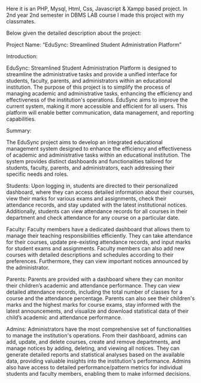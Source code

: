 Here it is an PHP, Mysql, Html, Css, Javascript & Xampp based project. In 2nd year 2nd semester in DBMS LAB course I made this project with my classmates. 

Below given the detailed description about the project:

Project Name: “EduSync: Streamlined Student Administration Platform”

Introduction:

EduSync: Streamlined Student Administration Platform is designed to streamline the administrative tasks and provide a unified interface for students, faculty, parents, and administrators within an educational institution. The purpose of this project is to simplify the process of managing academic and administrative tasks, enhancing the efficiency and effectiveness of the institution's operations. EduSync aims to improve the current system, making it more accessible and efficient for all users. This platform will enable better communication, data management, and reporting capabilities.

Summary:

The EduSync project aims to develop an integrated educational management system designed to enhance the efficiency and effectiveness of academic and administrative tasks within an educational institution. The system provides distinct dashboards and functionalities tailored for students, faculty, parents, and administrators, each addressing their specific needs and roles.

Students: Upon logging in, students are directed to their personalized dashboard, where they can access detailed information about their courses, view their marks for various exams and assignments, check their attendance records, and stay updated with the latest institutional notices. Additionally, students can view attendance records for all courses in their department and check attendance for any course on a particular date.

Faculty: Faculty members have a dedicated dashboard that allows them to manage their teaching responsibilities efficiently. They can take attendance for their courses, update pre-existing attendance records, and input marks for student exams and assignments. Faculty members can also add new courses with detailed descriptions and schedules according to their preferences. Furthermore, they can view important notices announced by the administrator.

Parents: Parents are provided with a dashboard where they can monitor their children’s academic and attendance performance. They can view detailed attendance records, including the total number of classes for a course and the attendance percentage. Parents can also see their children's marks and the highest marks for course exams, stay informed with the latest announcements, and visualize and download statistical data of their child’s academic and attendance performance.

Admins: Administrators have the most comprehensive set of functionalities to manage the institution's operations. From their dashboard, admins can add, update, and delete courses, create and remove departments, and manage notices by adding, deleting, and viewing all notices. They can generate detailed reports and statistical analyses based on the available data, providing valuable insights into the institution's performance. Admins also have access to detailed performance/pattern metrics for individual students and faculty members, enabling them to make informed decisions.

